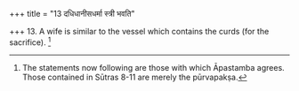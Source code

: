 +++
title = "13 दधिधानीसधर्मा स्त्री भवति"

+++
13. A wife is similar to the vessel which contains the curds (for the sacrifice). [^4] 


[^4]:  The statements now following are those with which Āpastamba agrees. Those contained in Sūtras 8-11 are merely the pūrvapakṣa.
